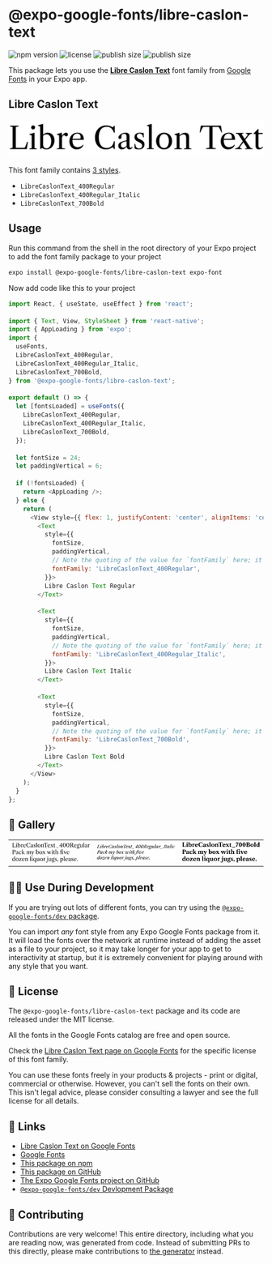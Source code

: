 # @expo-google-fonts/libre-caslon-text

![npm version](https://flat.badgen.net/npm/v/@expo-google-fonts/libre-caslon-text)
![license](https://flat.badgen.net/github/license/expo/google-fonts)
![publish size](https://flat.badgen.net/packagephobia/install/@expo-google-fonts/libre-caslon-text)
![publish size](https://flat.badgen.net/packagephobia/publish/@expo-google-fonts/libre-caslon-text)

This package lets you use the [**Libre Caslon Text**](https://fonts.google.com/specimen/Libre+Caslon+Text) font family from [Google Fonts](https://fonts.google.com/) in your Expo app.

## Libre Caslon Text

![Libre Caslon Text](./font-family.png)

This font family contains [3 styles](#-gallery).

- `LibreCaslonText_400Regular`
- `LibreCaslonText_400Regular_Italic`
- `LibreCaslonText_700Bold`

## Usage

Run this command from the shell in the root directory of your Expo project to add the font family package to your project
```sh
expo install @expo-google-fonts/libre-caslon-text expo-font
```

Now add code like this to your project
```js
import React, { useState, useEffect } from 'react';

import { Text, View, StyleSheet } from 'react-native';
import { AppLoading } from 'expo';
import {
  useFonts,
  LibreCaslonText_400Regular,
  LibreCaslonText_400Regular_Italic,
  LibreCaslonText_700Bold,
} from '@expo-google-fonts/libre-caslon-text';

export default () => {
  let [fontsLoaded] = useFonts({
    LibreCaslonText_400Regular,
    LibreCaslonText_400Regular_Italic,
    LibreCaslonText_700Bold,
  });

  let fontSize = 24;
  let paddingVertical = 6;

  if (!fontsLoaded) {
    return <AppLoading />;
  } else {
    return (
      <View style={{ flex: 1, justifyContent: 'center', alignItems: 'center' }}>
        <Text
          style={{
            fontSize,
            paddingVertical,
            // Note the quoting of the value for `fontFamily` here; it expects a string!
            fontFamily: 'LibreCaslonText_400Regular',
          }}>
          Libre Caslon Text Regular
        </Text>

        <Text
          style={{
            fontSize,
            paddingVertical,
            // Note the quoting of the value for `fontFamily` here; it expects a string!
            fontFamily: 'LibreCaslonText_400Regular_Italic',
          }}>
          Libre Caslon Text Italic
        </Text>

        <Text
          style={{
            fontSize,
            paddingVertical,
            // Note the quoting of the value for `fontFamily` here; it expects a string!
            fontFamily: 'LibreCaslonText_700Bold',
          }}>
          Libre Caslon Text Bold
        </Text>
      </View>
    );
  }
};

```

## 🔡 Gallery


||||
|-|-|-|
|![LibreCaslonText_400Regular](./LibreCaslonText_400Regular.ttf.png)|![LibreCaslonText_400Regular_Italic](./LibreCaslonText_400Regular_Italic.ttf.png)|![LibreCaslonText_700Bold](./LibreCaslonText_700Bold.ttf.png)||


## 👩‍💻 Use During Development

If you are trying out lots of different fonts, you can try using the [`@expo-google-fonts/dev` package](https://github.com/expo/google-fonts/tree/master/font-packages/dev#readme).

You can import *any* font style from any Expo Google Fonts package from it. It will load the fonts
over the network at runtime instead of adding the asset as a file to your project, so it may take longer
for your app to get to interactivity at startup, but it is extremely convenient
for playing around with any style that you want.

## 📖 License

The `@expo-google-fonts/libre-caslon-text` package and its code are released under the MIT license.

All the fonts in the Google Fonts catalog are free and open source.

Check the [Libre Caslon Text page on Google Fonts](https://fonts.google.com/specimen/Libre+Caslon+Text) for the specific license of this font family.

You can use these fonts freely in your products & projects - print or digital, commercial or otherwise. However, you can't sell the fonts on their own. This isn't legal advice, please consider consulting a lawyer and see the full license for all details.

## 🔗 Links

- [Libre Caslon Text on Google Fonts](https://fonts.google.com/specimen/Libre+Caslon+Text)
- [Google Fonts](https://fonts.google.com/)
- [This package on npm](https://www.npmjs.com/package/@expo-google-fonts/libre-caslon-text)
- [This package on GitHub](https://github.com/expo/google-fonts/tree/master/font-packages/libre-caslon-text)
- [The Expo Google Fonts project on GitHub](https://github.com/expo/google-fonts)
- [`@expo-google-fonts/dev` Devlopment Package](https://github.com/expo/google-fonts/tree/master/font-packages/dev)

## 🤝 Contributing

Contributions are very welcome! This entire directory, including what you are reading now, was generated from code. Instead of submitting PRs to this directly, please make contributions to [the generator](https://github.com/expo/google-fonts/tree/master/packages/generator) instead.
